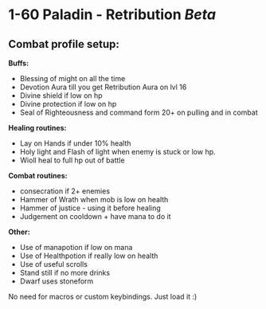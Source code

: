 # 1-60 Paladin - Retribution _Beta_

## **Combat profile setup:**

**Buffs:**
- Blessing of might on all the time
- Devotion Aura till you get Retribution Aura on lvl 16
- Divine shield if low on hp
- Divine protection if low on hp
- Seal of Righteousness and command form 20+ on pulling and in combat

**Healing routines:**
- Lay on Hands if under 10% health
- Holy light and Flash of light when enemy is stuck or low hp.
- Wioll heal to full hp out of battle

**Combat routines:**
- consecration if 2+ enemies
- Hammer of Wrath when mob is low on health
- Hammer of justice - using it before healing
- Judgement on cooldown + have mana to do it

**Other:**
- Use of manapotion if low on mana
- Use of Healthpotion if really low on health
- Use of useful scrolls
- Stand still if no more drinks
- Dwarf uses stoneform

No need for macros or custom keybindings. Just load it :)
